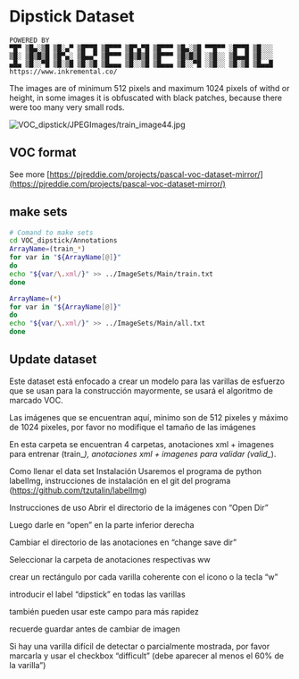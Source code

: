 # Dipstick Dataset

    POWERED BY
    ▀█▀ ▒█▄░▒█ ▒█░▄▀ ▒█▀▀█ ▒█▀▀▀ ▒█▀▄▀█ ▒█▀▀▀ ▒█▄░▒█ ▀▀█▀▀ ░█▀▀█ ▒█░░░
    ▒█░ ▒█▒█▒█ ▒█▀▄░ ▒█▄▄▀ ▒█▀▀▀ ▒█▒█▒█ ▒█▀▀▀ ▒█▒█▒█ ░▒█░░ ▒█▄▄█ ▒█░░░
    ▄█▄ ▒█░░▀█ ▒█░▒█ ▒█░▒█ ▒█▄▄▄ ▒█░░▒█ ▒█▄▄▄ ▒█░░▀█ ░▒█░░ ▒█░▒█ ▒█▄▄█
    https://www.inkremental.co/

The images are of minimum 512 pixels and maximum 1024 pixels of withd or height, in some images it is obfuscated with black patches, because there were too many very small rods.

![VOC_dipstick/JPEGImages/train_image44.jpg](/home/inkremental-3/gitKraken/dipstick/VOC_dipstick/JPEGImages/train_image44.jpg)

## VOC format

See more [https://pjreddie.com/projects/pascal-voc-dataset-mirror/](https://pjreddie.com/projects/pascal-voc-dataset-mirror/)

## make sets

``` bash
# Comand to make sets
cd VOC_dipstick/Annotations
ArrayName=(train_*)
for var in "${ArrayName[@]}"
do
echo "${var/\.xml/}" >> ../ImageSets/Main/train.txt
done

ArrayName=(*)
for var in "${ArrayName[@]}"
do
echo "${var/\.xml/}" >> ../ImageSets/Main/all.txt
done

```

## Update dataset

Este dataset está enfocado a crear un modelo para las varillas de esfuerzo que se usan para la construcción mayormente, se usará el algoritmo de marcado VOC.

Las imágenes que se encuentran aquí, minimo son de 512 pixeles y máximo de 1024 pixeles, por favor no modifique el tamaño de las imágenes 

En esta carpeta se encuentran 4 carpetas, anotaciones xml + imagenes para entrenar (train_*),  anotaciones xml + imagenes para validar (valid_*).

Como llenar el data set
Instalación
Usaremos el programa de python labelImg, instrucciones de instalación en el git del programa (https://github.com/tzutalin/labelImg)

Instrucciones de uso
Abrir el directorio de la imágenes con “Open Dir”

Luego darle en “open” en la parte inferior derecha

Cambiar el directorio de las anotaciones en “change save dir”

Seleccionar la carpeta de anotaciones respectivas ww

crear un rectángulo por cada varilla coherente con el icono o la tecla “w”

introducir el label “dipstick” en todas las varillas

también pueden usar este campo para más rapidez

recuerde guardar antes de cambiar de imagen

Si hay una varilla difícil de detectar o parcialmente mostrada, por favor marcarla y usar el checkbox “difficult” (debe aparecer al menos el 60% de la varilla”)